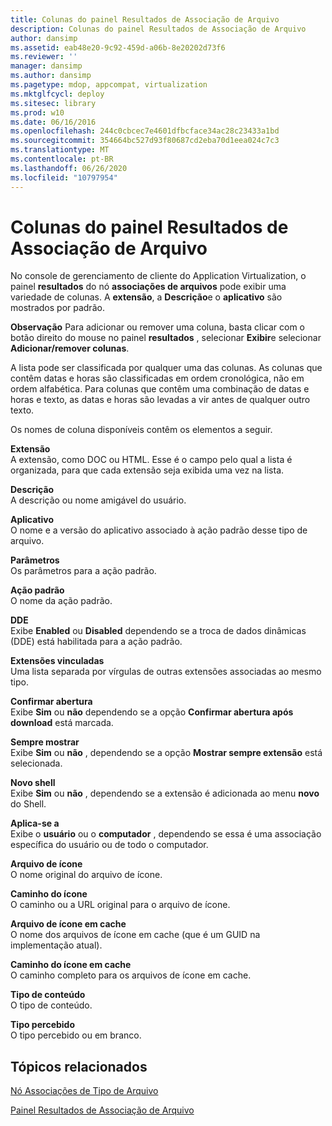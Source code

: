 ```yaml
---
title: Colunas do painel Resultados de Associação de Arquivo
description: Colunas do painel Resultados de Associação de Arquivo
author: dansimp
ms.assetid: eab48e20-9c92-459d-a06b-8e20202d73f6
ms.reviewer: ''
manager: dansimp
ms.author: dansimp
ms.pagetype: mdop, appcompat, virtualization
ms.mktglfcycl: deploy
ms.sitesec: library
ms.prod: w10
ms.date: 06/16/2016
ms.openlocfilehash: 244c0cbcec7e4601dfbcface34ac28c23433a1bd
ms.sourcegitcommit: 354664bc527d93f80687cd2eba70d1eea024c7c3
ms.translationtype: MT
ms.contentlocale: pt-BR
ms.lasthandoff: 06/26/2020
ms.locfileid: "10797954"
---
```

# Colunas do painel Resultados de Associação de Arquivo


No console de gerenciamento de cliente do Application Virtualization, o painel **resultados** do nó **associações de arquivos** pode exibir uma variedade de colunas. A **extensão**, a **Descrição**e o **aplicativo** são mostrados por padrão.

**Observação**  Para adicionar ou remover uma coluna, basta clicar com o botão direito do mouse no painel **resultados** , selecionar **Exibir**e selecionar **Adicionar/remover colunas**.

 

A lista pode ser classificada por qualquer uma das colunas. As colunas que contêm datas e horas são classificadas em ordem cronológica, não em ordem alfabética. Para colunas que contêm uma combinação de datas e horas e texto, as datas e horas são levadas a vir antes de qualquer outro texto.

Os nomes de coluna disponíveis contêm os elementos a seguir.

<a href="" id="extension"></a>**Extensão**  
A extensão, como DOC ou HTML. Esse é o campo pelo qual a lista é organizada, para que cada extensão seja exibida uma vez na lista.

<a href="" id="description"></a>**Descrição**  
A descrição ou nome amigável do usuário.

<a href="" id="application"></a>**Aplicativo**  
O nome e a versão do aplicativo associado à ação padrão desse tipo de arquivo.

<a href="" id="parameters"></a>**Parâmetros**  
Os parâmetros para a ação padrão.

<a href="" id="default-action"></a>**Ação padrão**  
O nome da ação padrão.

<a href="" id="dde"></a>**DDE**  
Exibe **Enabled** ou **Disabled** dependendo se a troca de dados dinâmicas (DDE) está habilitada para a ação padrão.

<a href="" id="linked-extensions"></a>**Extensões vinculadas**  
Uma lista separada por vírgulas de outras extensões associadas ao mesmo tipo.

<a href="" id="confirm-open"></a>**Confirmar abertura**  
Exibe **Sim** ou **não** dependendo se a opção **Confirmar abertura após download** está marcada.

<a href="" id="always-show"></a>**Sempre mostrar**  
Exibe **Sim** ou **não** , dependendo se a opção **Mostrar sempre extensão** está selecionada.

<a href="" id="shell-new"></a>**Novo shell**  
Exibe **Sim** ou **não** , dependendo se a extensão é adicionada ao menu **novo** do Shell.

<a href="" id="applies-to"></a>**Aplica-se a**  
Exibe o **usuário** ou o **computador** , dependendo se essa é uma associação específica do usuário ou de todo o computador.

<a href="" id="icon-file"></a>**Arquivo de ícone**  
O nome original do arquivo de ícone.

<a href="" id="icon-path"></a>**Caminho do ícone**  
O caminho ou a URL original para o arquivo de ícone.

<a href="" id="cached-icon-file"></a>**Arquivo de ícone em cache**  
O nome dos arquivos de ícone em cache (que é um GUID na implementação atual).

<a href="" id="cached-icon-path"></a>**Caminho do ícone em cache**  
O caminho completo para os arquivos de ícone em cache.

<a href="" id="content-type"></a>**Tipo de conteúdo**  
O tipo de conteúdo.

<a href="" id="perceived-type"></a>**Tipo percebido**  
O tipo percebido ou em branco.

## Tópicos relacionados


[Nó Associações de Tipo de Arquivo](file-type-associations-node-client.md)

[Painel Resultados de Associação de Arquivo](file-type-association-results-pane.md)

 

 





